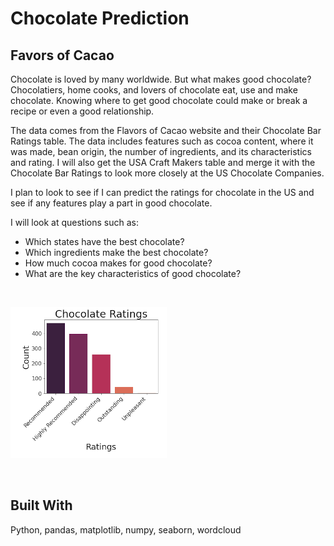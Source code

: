 # Chocolate Prediction

## Favors of Cacao

Chocolate is loved by many worldwide.  But what makes good chocolate?  Chocolatiers, home cooks, and lovers of chocolate eat, use and make chocolate.  Knowing where to get good chocolate could make or break a recipe or even a good relationship.

The data comes from the Flavors of Cacao website and their Chocolate Bar Ratings table. The data includes features such as cocoa content, where it was made, bean origin, the number of ingredients, and its characteristics and rating. I will also get the USA Craft Makers table and merge it with the Chocolate Bar Ratings to look more closely at the US Chocolate Companies.

I plan to look to see if I can predict the ratings for chocolate in the US and see if any features play a part in good chocolate. 

I will look at questions such as:
* Which states have the best chocolate?
* Which ingredients make the best chocolate?
* How much cocoa makes for good chocolate?
* What are the key characteristics of good chocolate?

<br />


![Chocolate Prediction](./data/readme/chocolate_prediction.png)

<br />


## Built With
Python, pandas, matplotlib, numpy, seaborn, wordcloud
